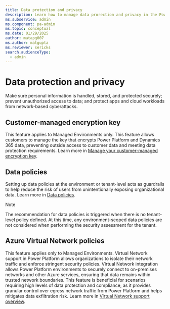 ```yaml
---
title: Data protection and privacy
description: Learn how to manage data prorection and privacy in the Power Platform admin center with security features available.
ms.subservice: admin
ms.component: pa-admin
ms.topic: conceptual
ms.date: 01/29/2025
author: matapg007
ms.author: matgupta
ms.reviewer: sericks
search.audienceType: 
  - admin
---
```


# Data protection and privacy
Make sure personal information is handled, stored, and protected securely; prevent unauthorized access to data; and protect apps and cloud workloads from network-based cyberattacks.

## Customer-managed encryption key
This feature applies to Managed Environments only. This feature allows customers to manage the key that encrypts Power Platform and Dynamics 365 data, preventing outside access to customer data and meeting data protection requirements. Learn more in [Manage your customer-managed encryption key](../customer-managed-key.md).

## Data policies 
Setting up data policies at the environment or tenant-level acts as guardrails to help reduce the risk of users from unintentionally exposing organizational data. Learn more in [Data policies](../wp-data-loss-prevention.md).

> [!Note]
> The recommendation for data policies is triggered when there is no tenant-level policy defined. At this time, any environment-scoped data policies are not considered when performing the security assessment for the tenant.

## Azure Virtual Network policies
This feature applies only to Managed Environments. Virtual Network support in Power Platform allows organizations to isolate their network traffic and enforce stringent security policies. Virtual Network integration allows Power Platform environments to securely connect to on-premises networks and other Azure services, ensuring that data remains within trusted network boundaries. This feature is beneficial for scenarios requiring high levels of data protection and compliance, as it provides granular control over egress network traffic from Power Platform and helps mitigates data exfiltration risk. Learn more in [Virtual Network support overview](../vnet-support-overview.md).
